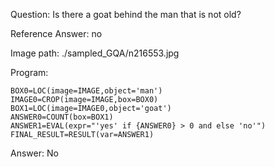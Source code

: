 Question: Is there a goat behind the man that is not old?

Reference Answer: no

Image path: ./sampled_GQA/n216553.jpg

Program:

```
BOX0=LOC(image=IMAGE,object='man')
IMAGE0=CROP(image=IMAGE,box=BOX0)
BOX1=LOC(image=IMAGE0,object='goat')
ANSWER0=COUNT(box=BOX1)
ANSWER1=EVAL(expr="'yes' if {ANSWER0} > 0 and else 'no'")
FINAL_RESULT=RESULT(var=ANSWER1)
```
Answer: No

